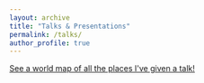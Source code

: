 ```yaml
---
layout: archive
title: "Talks & Presentations"
permalink: /talks/
author_profile: true
---
```


<p style="text-decoration:underline;"><a href="/talkmap.html">See a world map of all the places I've given a talk!</a></p>
